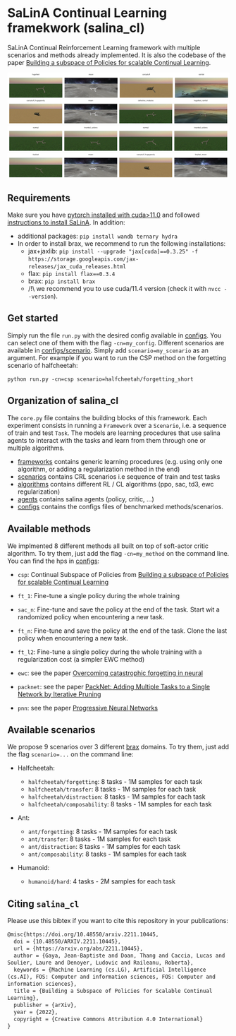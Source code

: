 # SaLinA Continual Learning framekwork (salina_cl)
SaLinA Continual Reinforcement Learning framework with multiple scenarios and methods already implemented. It is also the codebase of the paper [Building a subspace of Policies for scalable Continual Learning](https://arxiv.org/abs/2110.07910). 

![Alt Text](assets/forgetting.gif)
![Alt Text](assets/transfer.gif)
![Alt Text](assets/distraction.gif)
![Alt Text](assets/composability.gif)

## Requirements
Make sure you have [pytorch installed with cuda>11.0](https://pytorch.org/) and followed [instructions to install SaLinA](https://github.com/facebookresearch/salina#quick-start). In addition:
* additional packages: `pip install wandb ternary hydra`
* In order to install brax, we recommend to run the following installations:
  * jax+jaxlib: `pip install --upgrade "jax[cuda]==0.3.25" -f https://storage.googleapis.com/jax-releases/jax_cuda_releases.html`
  * flax: `pip install flax==0.3.4`
  * brax: `pip install brax`
  * /!\ we recommend you to use cuda/11.4 version (check it with `nvcc --version`).

## Get started
Simply run the file `run.py` with the desired config available in [configs](salina/salina_cl/configs/). You can select one of them with the flag `-cn=my_config`. Different scenarios are available in [configs/scenario](salina/salina_cl/configs/scenario/). Simply add `scenario=my_scenario` as an argument. For example if you want to run the CSP method on the forgetting scenario of halfcheetah:
 ```console
python run.py -cn=csp scenario=halfcheetah/forgetting_short
```

## Organization of salina_cl

The `core.py` file contains the building blocks of this framework. Each experiment consists in running a `Framework` over a `Scenario`, i.e. a sequence of train and test `Task`. The models are learning procedures that use salina agents to interact with the tasks and learn from them through one or multiple algorithms.

* [frameworks](frameworks/) contains generic learning procedures (e.g. using only one algorithm, or adding a regularization method in the end)
* [scenarios](scenarios/) contains CRL scenarios i.e sequence of train and test tasks
* [algorithms](algorithms/) contains different RL / CL algorithms (ppo, sac, td3, ewc regularization)
* [agents](agents/) contains salina agents (policy, critic, ...)
* [configs](configs/) contains the configs files of benchmarked methods/scenarios.


## Available methods

We implmented 8 different methods all built on top of soft-actor critic algorithm. To try them, just add the flag `-cn=my_method` on the command line. You can find the hps in [configs](configs):

* `csp`: Continual Subspace of Policies from [Building a subspace of Policies for scalable Continual Learning](https://arxiv.org/abs/2110.07910)

* `ft_1`: Fine-tune a single policy during the whole training
* `sac_n`: Fine-tune and save the policy at the end of the task. Start wit  a randomized policy when encountering a new task.
* `ft_n`: Fine-tune and save the policy at the end of the task. Clone the last policy when encountering a new task.
* `ft_l2`: Fine-tune a single policy during the whole training with a regularization cost (a simpler EWC method)
* `ewc`: see the paper [Overcoming catastrophic forgetting in neural](https://arxiv.org/pdf/1612.00796.pdf)
* `packnet`: see the paper [PackNet: Adding Multiple Tasks to a Single Network by Iterative Pruning](https://arxiv.org/pdf/1711.05769.pdf)
* `pnn`: see the paper [Progressive Neural Networks](https://arxiv.org/pdf/1606.04671.pdf)

## Available scenarios

We propose 9 scenarios over 3 different [brax](https://github.com/google/brax) domains. To try them, just add the flag `scenario=...` on the command line:

* Halfcheetah:
    * `halfcheetah/forgetting`: 8 tasks - 1M samples for each task
    * `halfcheetah/transfer`: 8 tasks - 1M samples for each task
    * `halfcheetah/distraction`: 8 tasks - 1M samples for each task
    * `halfcheetah/composability`: 8 tasks - 1M samples for each task

* Ant:
    * `ant/forgetting`: 8 tasks - 1M samples for each task
    * `ant/transfer`: 8 tasks - 1M samples for each task
    * `ant/distraction`: 8 tasks - 1M samples for each task
    * `ant/composability`: 8 tasks - 1M samples for each task

* Humanoid:
    * `humanoid/hard`: 4 tasks - 2M samples for each task

## Citing `salina_cl`

Please use this bibtex if you want to cite this repository in your publications:

```
@misc{https://doi.org/10.48550/arxiv.2211.10445,
  doi = {10.48550/ARXIV.2211.10445},
  url = {https://arxiv.org/abs/2211.10445},
  author = {Gaya, Jean-Baptiste and Doan, Thang and Caccia, Lucas and Soulier, Laure and Denoyer, Ludovic and Raileanu, Roberta},
  keywords = {Machine Learning (cs.LG), Artificial Intelligence (cs.AI), FOS: Computer and information sciences, FOS: Computer and information sciences},
  title = {Building a Subspace of Policies for Scalable Continual Learning},
  publisher = {arXiv},
  year = {2022},
  copyright = {Creative Commons Attribution 4.0 International}
}
```